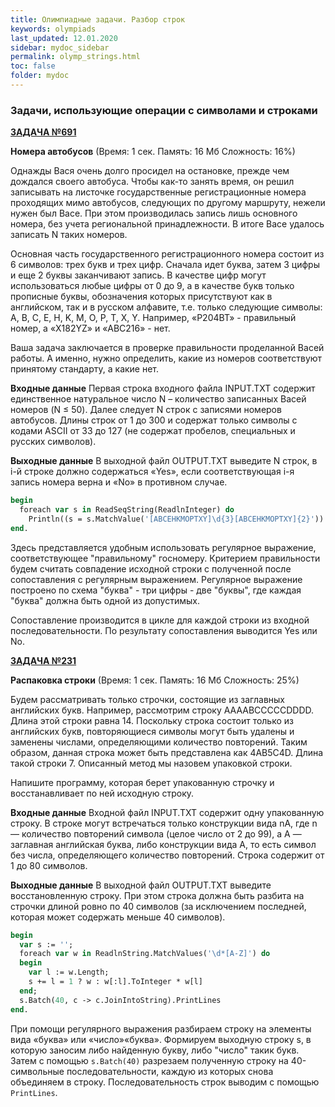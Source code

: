 ```yaml
---
title: Олимпиадные задачи. Разбор строк
keywords: olympiads
last_updated: 12.01.2020
sidebar: mydoc_sidebar
permalink: olymp_strings.html
toc: false
folder: mydoc
---
```


<script src="//i.upmath.me/latex.js"></script> 

### Задачи, использующие операции с символами и строками

[**ЗАДАЧА №691**](https://acmp.ru/index.asp?main=task&id_task=691)   
	
**Номера автобусов** (Время: 1 сек. Память: 16 Мб Сложность: 16%)

Однажды Вася очень долго просидел на остановке, прежде чем дождался своего автобуса. Чтобы как-то занять время, он решил записывать на листочке государственные регистрационные номера проходящих мимо автобусов, следующих по другому маршруту, нежели нужен был Васе. При этом производилась запись лишь основного номера, без учета региональной принадлежности. В итоге Васе удалось записать N таких номеров.

Основная часть государственного регистрационного номера состоит из 6 символов: трех букв и трех цифр. Сначала идет буква, затем 3 цифры и еще 2 буквы заканчивают запись. В качестве цифр могут использоваться любые цифры от 0 до 9, а в качестве букв только прописные буквы, обозначения которых присутствуют как в английском, так и в русском алфавите, т.е. только следующие символы: A, B, C, E, H, K, M, O, P, T, X, Y. Например, «P204BT» - правильный номер, а «X182YZ» и «ABC216» - нет.

Ваша задача заключается в проверке правильности проделанной Васей работы. А именно, нужно определить, какие из номеров соответствуют принятому стандарту, а какие нет.

**Входные данные**
Первая строка входного файла INPUT.TXT содержит единственное натуральное число N – количество записанных Васей номеров (N ≤ 50). Далее следует N строк с записями номеров автобусов. Длины строк от 1 до 300 и содержат только символы с кодами ASCII от 33 до 127 (не содержат пробелов, специальных и русских символов).

**Выходные данные**
В выходной файл OUTPUT.TXT выведите N строк, в i-й строке должно содержаться «Yes», если соответствующая i-я запись номера верна и «No» в противном случае. 

```pascal
begin
  foreach var s in ReadSeqString(ReadlnInteger) do
    Println((s = s.MatchValue('[ABCEHKMOPTXY]\d{3}[ABCEHKMOPTXY]{2}')) ? 'Yes' : 'No')
end.
```

Здесь представляется удобным использовать регулярное выражение, соответствующее "правильному" госномеру. Критерием правильности будем считать совпадение исходной строки с полученной после сопоставления с регулярным выражением. Регулярное выражение построено по схема "буква" - три цифры - две "буквы", где каждая "буква" должна быть одной из допустимых.

Сопоставление производится в цикле для каждой строки из входной последовательности. По результату сопоставления выводится Yes или No.

[**ЗАДАЧА №231**](https://acmp.ru/index.asp?main=task&id_task=231) 		
	
**Распаковка строки** (Время: 1 сек. Память: 16 Мб Сложность: 25%)

Будем рассматривать только строчки, состоящие из заглавных английских букв. Например, рассмотрим строку AAAABCCCCCDDDD. Длина этой строки равна 14. Поскольку строка состоит только из английских букв, повторяющиеся символы могут быть удалены и заменены числами, определяющими количество повторений. Таким образом, данная строка может быть представлена как 4AB5C4D. Длина такой строки 7. Описанный метод мы назовем упаковкой строки.

Напишите программу, которая берет упакованную строчку и восстанавливает по ней исходную строку.

**Входные данные**
Входной файл INPUT.TXT содержит одну упакованную строку. В строке могут встречаться только конструкции вида nA, где n — количество повторений символа (целое число от 2 до 99), а A — заглавная английская буква, либо конструкции вида A, то есть символ без числа, определяющего количество повторений. Строка содержит от 1 до 80 символов.

**Выходные данные**
В выходной файл OUTPUT.TXT выведите восстановленную строку. При этом строка должна быть разбита на строчки длиной ровно по 40 символов (за исключением последней, которая может содержать меньше 40 символов).
```pascal
begin
  var s := '';
  foreach var w in ReadlnString.MatchValues('\d*[A-Z]') do
  begin
    var l := w.Length;
    s += l = 1 ? w : w[:l].ToInteger * w[l]
  end;
  s.Batch(40, c -> c.JoinIntoString).PrintLines
end.
```

При помощи регулярного выражения разбираем строку на элементы вида «буква» или «число»«буква». Формируем выходную строку s, в которую заносим либо найденную букву, либо "число" такик букв. Затем с помощью `s.Batch(40)` разрезаем полученную строку на 40-символьные последовательности, каждую из которых снова объединяем в строку. Последовательность строк выводим с помощью `PrintLines`.

